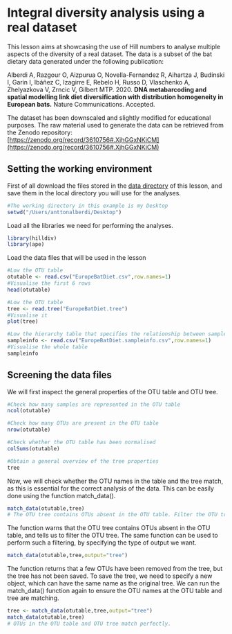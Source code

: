 # Integral diversity analysis using a real dataset
This lesson aims at showcasing the use of Hill numbers to analyse multiple aspects of the diversity of a real dataset. The data is a subset of the bat dietary data generated under the following publication:

Alberdi A, Razgour O, Aizpurua O, Novella-Fernandez R, Aihartza J, Budinski I, Garin I, Ibáñez C, Izagirre E, Rebelo H, Russo D, Vlaschenko A, Zhelyazkova V, Zrncic V, Gilbert MTP. 2020. **DNA metabarcoding and spatial modelling link diet diversification with distribution homogeneity in European bats.** Nature Communications. Accepted.

The dataset has been downscaled and slightly modified for educational purposes. The raw material used to generate the data can be retrieved from the Zenodo repository: [https://zenodo.org/record/3610756#.XjhGGxNKiCM](https://zenodo.org/record/3610756#.XjhGGxNKiCM)

## Setting the working environment
First of all download the files stored in the [data directory](https://github.com/anttonalberdi/CLIMBATS_school_2020/tree/master/diversity_hillnumbers/data) of this lesson, and save them in the local directory you will use for the analyses.

````R
#The working directory in this example is my Desktop
setwd("/Users/anttonalberdi/Desktop")
````

Load all the libraries we need for performing the analyses.
````R
library(hilldiv)
library(ape)
````

Load the data files that will be used in the lesson
````R
#Low the OTU table
otutable <- read.csv("EuropeBatDiet.csv",row.names=1)
#Visualise the first 6 rows
head(otutable)

#Low the OTU table
tree <- read.tree("EuropeBatDiet.tree")
#Visualise it
plot(tree)

#Low the hierarchy table that specifies the relationship between samples and predator species
sampleinfo <- read.csv("EuropeBatDiet.sampleinfo.csv",row.names=1)
#Visualise the whole table
sampleinfo
````

## Screening the data files
We will first inspect the general properties of the OTU table and OTU tree.

````R
#Check how many samples are represented in the OTU table
ncol(otutable)

#Check how many OTUs are present in the OTU table
nrow(otutable)

#Check whether the OTU table has been normalised
colSums(otutable)

#Obtain a general overview of the tree properties
tree
````

Now, we will check whether the OTU names in the table and the tree match, as this is essential for the correct analysis of the data. This can be easily done using the function match_data().

````R
match_data(otutable,tree)
# The OTU tree contains OTUs absent in the OTU table. Filter the OTU tree.
````

The function warns that the OTU tree contains OTUs absent in the OTU table, and tells us to filter the OTU tree. The same function can be used to perform such a filtering, by specifying the type of output we want.
````R
match_data(otutable,tree,output="tree")
````

The function returns that a few OTUs have been removed from the tree, but the tree has not been saved. To save the tree, we need to specify a new object, which can have the same name as the original tree. We can run the match_data() function again to ensure the OTU names at the OTU table and tree are matching.
````R
tree <- match_data(otutable,tree,output="tree")
match_data(otutable,tree)
# OTUs in the OTU table and OTU tree match perfectly.
````
